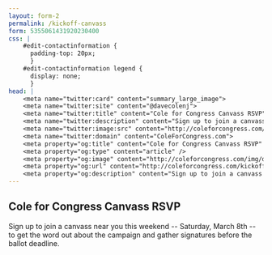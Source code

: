 ```yaml
---
layout: form-2
permalink: /kickoff-canvass
form: 5355061431920230400
css: |
    #edit-contactinformation {
      padding-top: 20px;
      }
    #edit-contactinformation legend {
      display: none;
      }
head: |
    <meta name="twitter:card" content="summary_large_image">
    <meta name="twitter:site" content="@davecolenj">
    <meta name="twitter:title" content="Cole for Congress Canvass RSVP">
    <meta name="twitter:description" content="Sign up to join a canvass near you this weekend -- Saturday, March 8th -- to get the word out about the campaign and gather signatures before the ballot deadline.">
    <meta name="twitter:image:src" content="http://coleforcongress.com/img/dave-full.jpg">
    <meta name="twitter:domain" content="ColeForCongress.com">
    <meta property="og:title" content="Cole for Congress Canvass RSVP" />
    <meta property="og:type" content="article" />
    <meta property="og:image" content="http://coleforcongress.com/img/dave-full.jpg" />
    <meta property="og:url" content="http://coleforcongress.com/kickoff-canvass/" />
    <meta property="og:description" content="Sign up to join a canvass near you this weekend -- Saturday, March 8th -- to get the word out about the campaign and gather signatures before the ballot deadline.!" />
---
```


## Cole for Congress Canvass RSVP

Sign up to join a canvass near you this weekend -- Saturday, March 8th -- to get the word out about the campaign and gather signatures before the ballot deadline.
